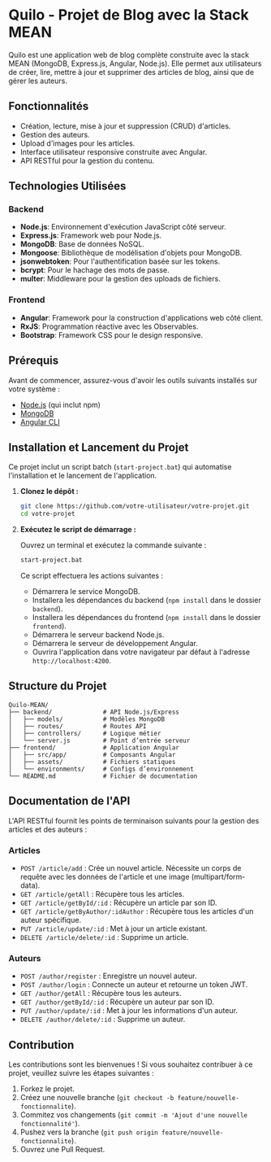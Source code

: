 # Quilo - Projet de Blog avec la Stack MEAN

Quilo est une application web de blog complète construite avec la stack MEAN (MongoDB, Express.js, Angular, Node.js). Elle permet aux utilisateurs de créer, lire, mettre à jour et supprimer des articles de blog, ainsi que de gérer les auteurs.

## Fonctionnalités

*   Création, lecture, mise à jour et suppression (CRUD) d'articles.
*   Gestion des auteurs.
*   Upload d'images pour les articles.
*   Interface utilisateur responsive construite avec Angular.
*   API RESTful pour la gestion du contenu.

## Technologies Utilisées

### Backend

*   **Node.js**: Environnement d'exécution JavaScript côté serveur.
*   **Express.js**: Framework web pour Node.js.
*   **MongoDB**: Base de données NoSQL.
*   **Mongoose**: Bibliothèque de modélisation d'objets pour MongoDB.
*   **jsonwebtoken**: Pour l'authentification basée sur les tokens.
*   **bcrypt**: Pour le hachage des mots de passe.
*   **multer**: Middleware pour la gestion des uploads de fichiers.

### Frontend

*   **Angular**: Framework pour la construction d'applications web côté client.
*   **RxJS**: Programmation réactive avec les Observables.
*   **Bootstrap**: Framework CSS pour le design responsive.

## Prérequis

Avant de commencer, assurez-vous d'avoir les outils suivants installés sur votre système :

*   [Node.js](https://nodejs.org/) (qui inclut npm)
*   [MongoDB](https://www.mongodb.com/try/download/community)
*   [Angular CLI](https://angular.io/cli)

## Installation et Lancement du Projet

Ce projet inclut un script batch (`start-project.bat`) qui automatise l'installation et le lancement de l'application.

1.  **Clonez le dépôt :**

    ```bash
    git clone https://github.com/votre-utilisateur/votre-projet.git
    cd votre-projet
    ```
2.  **Exécutez le script de démarrage :**

    Ouvrez un terminal et exécutez la commande suivante :

    ```bash
    start-project.bat
    ```

    Ce script effectuera les actions suivantes :
    *   Démarrera le service MongoDB.
    *   Installera les dépendances du backend (`npm install` dans le dossier `backend`).
    *   Installera les dépendances du frontend (`npm install` dans le dossier `frontend`).
    *   Démarrera le serveur backend Node.js.
    *   Démarrera le serveur de développement Angular.
    *   Ouvrira l'application dans votre navigateur par défaut à l'adresse `http://localhost:4200`.

## Structure du Projet

```
Quilo-MEAN/
├── backend/              # API Node.js/Express
│   ├── models/           # Modèles MongoDB
│   ├── routes/           # Routes API
│   ├── controllers/      # Logique métier
│   └── server.js         # Point d’entrée serveur
├── frontend/             # Application Angular
│   ├── src/app/          # Composants Angular
│   ├── assets/           # Fichiers statiques
│   └── environments/     # Configs d’environnement
└── README.md             # Fichier de documentation
```

## Documentation de l'API

L'API RESTful fournit les points de terminaison suivants pour la gestion des articles et des auteurs :

### Articles

*   `POST /article/add` : Crée un nouvel article. Nécessite un corps de requête avec les données de l'article et une image (multipart/form-data).
*   `GET /article/getAll` : Récupère tous les articles.
*   `GET /article/getById/:id` : Récupère un article par son ID.
*   `GET /article/getByAuthor/:idAuthor` : Récupère tous les articles d'un auteur spécifique.
*   `PUT /article/update/:id` : Met à jour un article existant.
*   `DELETE /article/delete/:id` : Supprime un article.

### Auteurs

*   `POST /author/register` : Enregistre un nouvel auteur.
*   `POST /author/login` : Connecte un auteur et retourne un token JWT.
*   `GET /author/getAll` : Récupère tous les auteurs.
*   `GET /author/getById/:id` : Récupère un auteur par son ID.
*   `PUT /author/update/:id` : Met à jour les informations d'un auteur.
*   `DELETE /author/delete/:id` : Supprime un auteur.

## Contribution

Les contributions sont les bienvenues ! Si vous souhaitez contribuer à ce projet, veuillez suivre les étapes suivantes :

1.  Forkez le projet.
2.  Créez une nouvelle branche (`git checkout -b feature/nouvelle-fonctionnalite`).
3.  Commitez vos changements (`git commit -m 'Ajout d'une nouvelle fonctionnalité'`).
4.  Pushez vers la branche (`git push origin feature/nouvelle-fonctionnalite`).
5.  Ouvrez une Pull Request.

